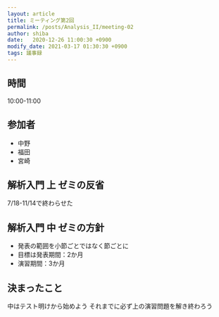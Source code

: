```yaml
---
layout: article
title: ミーティング第2回
permalink: /posts/Analysis_II/meeting-02
author: shiba
date:   2020-12-26 11:00:30 +0900
modify_date: 2021-03-17 01:30:30 +0900
tags: 議事録
---
```



## 時間

10:00-11:00

## 参加者

- 中野
- 福田
- 宮崎

## 解析入門 上 ゼミの反省

7/18-11/14で終わらせた

## 解析入門 中 ゼミの方針

- 発表の範囲を小節ごとではなく節ごとに
- 目標は発表期間：2か月
- 演習期間：3か月

## 決まったこと

中はテスト明けから始めよう
それまでに必ず上の演習問題を解き終わろう
